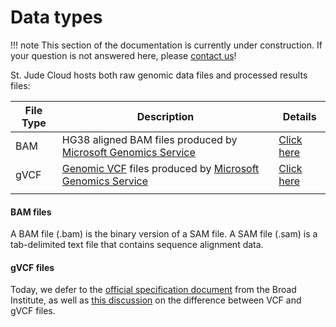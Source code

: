 # Data types

!!! note
    This section of the documentation is currently under construction. If your question is not answered here,
    please [contact us](https://stjude.cloud/contact)!

St. Jude Cloud hosts both raw genomic data files and processed results files:

| File Type | Description                                                                    | Details                   |
|-----------|--------------------------------------------------------------------------------|---------------------------|
| BAM       | HG38 aligned BAM files produced by [Microsoft Genomics Service][msgen]         | [Click here](#bam-files)  |
| gVCF      | [Genomic VCF][gvcf-spec] files produced by [Microsoft Genomics Service][msgen] | [Click here](#gvcf-files) |
|           |                                                                                |                           |

#### BAM files

A BAM file (.bam) is the binary version of a SAM file. A SAM file (.sam) is a tab-delimited text file that contains sequence alignment data.

#### gVCF files

Today, we defer to the [official specification document][gvcf-spec] from the Broad Institute, as well as [this discussion][gvcf-diff-from-vcf] on the difference between VCF and gVCF files.


[msgen]: https://azure.microsoft.com/en-us/services/genomics/
[gvcf-spec]:https://software.broadinstitute.org/gatk/documentation/article?id=11004
[gvcf-diff-from-vcf]: https://software.broadinstitute.org/gatk/documentation/article?id=4017